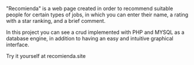 "Recomienda" is a web page created in order to recommend suitable people for certain types of jobs, in which you can enter their name, a rating with a star ranking, and a brief comment.

In this project you can see a crud implemented with PHP and MYSQL as a database engine, in addition to having an easy and intuitive graphical interface.

Try it yourself at recomienda.site
